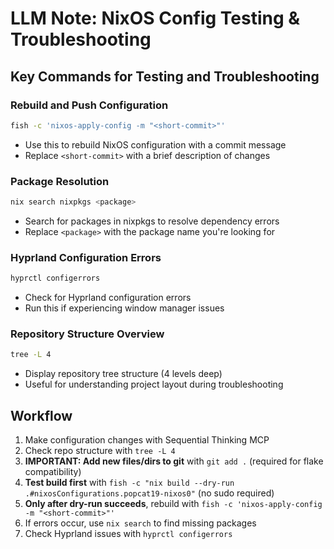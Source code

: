 # LLM Note: NixOS Config Testing & Troubleshooting

## Key Commands for Testing and Troubleshooting

### Rebuild and Push Configuration
```bash
fish -c 'nixos-apply-config -m "<short-commit>"'
```
- Use this to rebuild NixOS configuration with a commit message
- Replace `<short-commit>` with a brief description of changes

### Package Resolution
```bash
nix search nixpkgs <package>
```
- Search for packages in nixpkgs to resolve dependency errors
- Replace `<package>` with the package name you're looking for

### Hyprland Configuration Errors
```bash
hyprctl configerrors
```
- Check for Hyprland configuration errors
- Run this if experiencing window manager issues

### Repository Structure Overview
```bash
tree -L 4
```
- Display repository tree structure (4 levels deep)
- Useful for understanding project layout during troubleshooting

## Workflow
1. Make configuration changes with Sequential Thinking MCP
2. Check repo structure with `tree -L 4`
3. **IMPORTANT: Add new files/dirs to git** with `git add .` (required for flake compatibility)
4. **Test build first** with `fish -c "nix build --dry-run .#nixosConfigurations.popcat19-nixos0"` (no sudo required)
5. **Only after dry-run succeeds**, rebuild with `fish -c 'nixos-apply-config -m "<short-commit>"'`
6. If errors occur, use `nix search` to find missing packages
7. Check Hyprland issues with `hyprctl configerrors`
